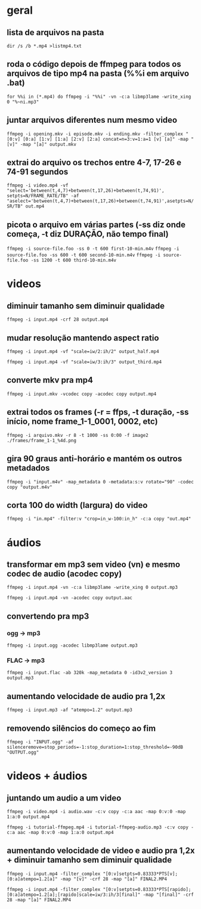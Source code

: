# geral
## lista de arquivos na pasta
`dir /s /b *.mp4 >listmp4.txt`

## roda o código depois de ffmpeg para todos os arquivos de tipo mp4 na pasta (%%i em arquivo .bat)
`for %%i in (*.mp4) do ffmpeg -i "%%i" -vn -c:a libmp3lame -write_xing 0 "%~ni.mp3"`

## juntar arquivos diferentes num mesmo video
`ffmpeg -i opening.mkv -i episode.mkv -i ending.mkv -filter_complex "[0:v] [0:a] [1:v] [1:a] [2:v] [2:a] concat=n=3:v=1:a=1 [v] [a]" -map "[v]" -map "[a]" output.mkv`

## extrai do arquivo os trechos entre 4-7, 17-26 e 74-91 segundos
`ffmpeg -i video.mp4 -vf "select='between(t,4,7)+between(t,17,26)+between(t,74,91)', setpts=N/FRAME_RATE/TB" -af "aselect='between(t,4,7)+between(t,17,26)+between(t,74,91)',asetpts=N/SR/TB" out.mp4`

## picota o arquivo em várias partes (-ss diz onde começa, -t diz DURAÇÃO, não tempo final)
`ffmpeg -i source-file.foo -ss 0 -t 600 first-10-min.m4v`
`ffmpeg -i source-file.foo -ss 600 -t 600 second-10-min.m4v`
`ffmpeg -i source-file.foo -ss 1200 -t 600 third-10-min.m4v`

# videos
## diminuir tamanho sem diminuir qualidade
`ffmpeg -i input.mp4 -crf 28 output.mp4`

## mudar resolução mantendo aspect ratio
`ffmpeg -i input.mp4 -vf "scale=iw/2:ih/2" output_half.mp4`

`ffmpeg -i input.mp4 -vf "scale=iw/3:ih/3" output_third.mp4`

## converte mkv pra mp4
`ffmpeg -i input.mkv -vcodec copy -acodec copy output.mp4`

## extrai todos os frames (-r = ffps, -t duração, -ss início, nome frame_1-1_0001, 0002, etc)
`ffmpeg -i arquivo.mkv -r 8 -t 1000 -ss 0:00 -f image2 ./frames/frame_1-1_%4d.png`

## gira 90 graus anti-horário e mantém os outros metadados
`ffmpeg -i "input.m4v" -map_metadata 0 -metadata:s:v rotate="90" -codec copy "output.m4v"`

## corta 100 do width (largura) do video
`ffmpeg -i "in.mp4" -filter:v "crop=in_w-100:in_h" -c:a copy "out.mp4"`

# áudios
## transformar em mp3 sem video (vn) e mesmo codec de audio (acodec copy)
`ffmpeg -i input.mp4 -vn -c:a libmp3lame -write_xing 0 output.mp3`

`ffmpeg -i input.mp4 -vn -acodec copy output.aac`

## convertendo pra mp3
### ogg -> mp3
`ffmpeg -i input.ogg -acodec libmp3lame output.mp3`

### FLAC -> mp3
`ffmpeg -i input.flac -ab 320k -map_metadata 0 -id3v2_version 3 output.mp3`

## aumentando velocidade de audio pra 1,2x
`ffmpeg -i input.mp3 -af "atempo=1.2" output.mp3`

## removendo silêncios do começo ao fim
`ffmpeg -i "INPUT.ogg" -af silenceremove=stop_periods=-1:stop_duration=1:stop_threshold=-90dB "OUTPUT.ogg"`

# videos + áudios
## juntando um audio a um video
`ffmpeg -i video.mp4 -i audio.wav -c:v copy -c:a aac -map 0:v:0 -map 1:a:0 output.mp4`

`ffmpeg -i tutorial-ffmpeg.mp4 -i tutorial-ffmpeg-audio.mp3 -c:v copy -c:a aac -map 0:v:0 -map 1:a:0 output.mp4`

## aumentando velocidade de video e audio pra 1,2x + diminuir tamanho sem diminuir qualidade
`ffmpeg -i input.mp4 -filter_complex "[0:v]setpts=0.83333*PTS[v];[0:a]atempo=1.2[a]" -map "[v]" -crf 28 -map "[a]" FINAL2.MP4`

`ffmpeg -i input.mp4 -filter_complex "[0:v]setpts=0.83333*PTS[rapido];[0:a]atempo=1.2[a];[rapido]scale=iw/3:ih/3[final]" -map "[final]" -crf 28 -map "[a]" FINAL2.MP4`
